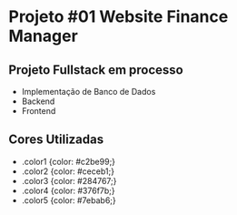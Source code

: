 # Projeto #01 Website Finance Manager

## Projeto Fullstack em processo

- Implementação de Banco de Dados
- Backend
- Frontend

## Cores Utilizadas

- .color1 {color: #c2be99;}
- .color2 {color: #ceceb1;}
- .color3 {color: #284767;}
- .color4 {color: #376f7b;}
- .color5 {color: #7ebab6;}
